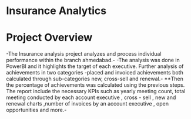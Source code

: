 # Insurance Analytics
# Project Overview
-The Insurance analysis project analyzes and process individual performance within the branch ahmedabad.-
-The analysis was done in PowerBI and it highlights the target of each executive. Further analysis of achievements in two categories -placed and invoiced achievements both calculated through sub-categories new, cross-sell and renewal.-
**Then the percentage of achievements was calculated using the previous steps. The report include the necessary KPIs	such as yearly meeting count, total meeting conducted by each account executive , cross - sell , new and renewal charts ,number of invoices by an account executive , open opportunities and more.-
